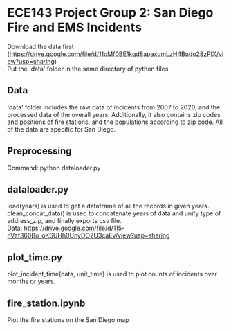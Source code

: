 # ECE143 Project Group 2: San Diego Fire and EMS Incidents
Download the data first (https://drive.google.com/file/d/11oMf0BE1kqd8apaxumLzH4Budo28zPlX/view?usp=sharing)  
Put the 'data' folder in the same directory of python files
## Data
'data' folder includes the raw data of incidents from 2007 to 2020, and the processed data of the overall years. Additionally, it also contains zip codes and positions of fire stations, and the populations according to zip code. All of the data are specific for San Diego.
## Preprocessing
Command: python dataloader.py
## dataloader.py
load(years) is used to get a dataframe of all the records in given years.  
clean_concat_data() is used to concatenate years of data and unify type of address_zip, and finally exports csv file.  
Data: 
https://drive.google.com/file/d/115-hVaf360Bo_oK6UHh0UnyDO2U3caEv/view?usp=sharing
## plot_time.py
plot_incident_time(data, unit_time) is used to plot counts of incidents over months or years.
## fire_station.ipynb
Plot the fire stations on the San Diego map
